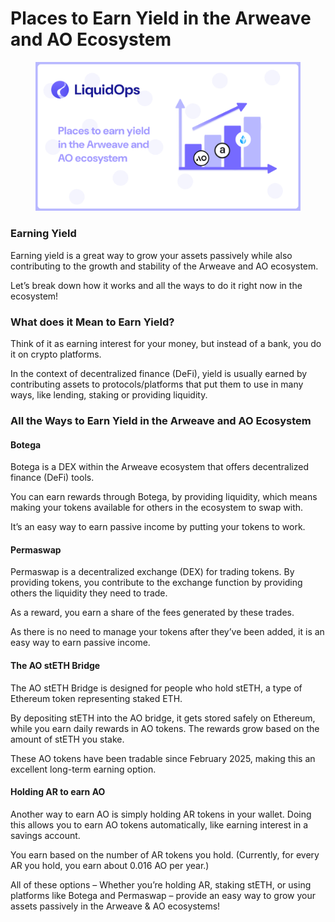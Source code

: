 # Places to Earn Yield in the Arweave and AO Ecosystem

<figure><img src="../.gitbook/assets/earning yield.png" alt=""><figcaption></figcaption></figure>

### Earning Yield

Earning yield is a great way to grow your assets passively while also contributing to the growth and stability of the Arweave and AO ecosystem.&#x20;

Let’s break down how it works and all the ways to do it right now in the ecosystem!

### What does it Mean to Earn Yield?

Think of it as earning interest for your money, but instead of a bank, you do it on crypto platforms.&#x20;

In the context of decentralized finance (DeFi), yield is usually earned by contributing assets to protocols/platforms that put them to use in many ways, like lending, staking or providing liquidity.

### All the Ways to Earn Yield in the Arweave and AO Ecosystem

#### Botega

Botega is a DEX within the Arweave ecosystem that offers decentralized finance (DeFi) tools.

You can earn rewards through Botega, by providing liquidity, which means making your tokens available for others in the ecosystem to swap with.

It’s an easy way to earn passive income by putting your tokens to work.

#### Permaswap

Permaswap is a decentralized exchange (DEX) for trading tokens. By providing tokens, you contribute to the exchange function by providing others the liquidity they need to trade.&#x20;

As a reward, you earn a share of the fees generated by these trades.&#x20;

As there is no need to manage your tokens after they’ve been added, it is an easy way to earn passive income.

#### The AO stETH Bridge

The AO stETH Bridge is designed for people who hold stETH, a type of Ethereum token representing staked ETH.

By depositing stETH into the AO bridge, it gets stored safely on Ethereum, while you earn daily rewards in AO tokens. The rewards grow based on the amount of stETH you stake.&#x20;

These AO tokens have been tradable since February 2025, making this an excellent long-term earning option.

#### Holding AR to earn AO

Another way to earn AO is simply holding AR tokens in your wallet. Doing this allows you to earn AO tokens automatically, like earning interest in a savings account.

You earn based on the number of AR tokens you hold. (Currently, for every AR you hold, you earn about 0.016 AO per year.)

All of these options – Whether you’re holding AR, staking stETH, or using platforms like Botega and Permaswap –  provide an easy way to grow your assets passively in the Arweave & AO ecosystems!
